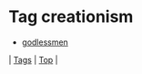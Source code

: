 <!--
title: Tag creationism
date: 2020-06-28T15:26:59.644Z
tags:
-->
# Tag creationism

 * [godlessmen](88782837145.md)

| [Tags](tags.md) | [Top](index.md) |
